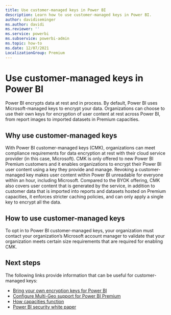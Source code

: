```yaml
---
title: Use customer-managed keys in Power BI
description: Learn how to use customer-managed keys in Power BI.
author: davidiseminger
ms.author: davidi
ms.reviewer: ''
ms.service: powerbi
ms.subservice: powerbi-admin
ms.topic: how-to
ms.date: 12/07/2021
LocalizationGroup: Premium
---
```


# Use customer-managed keys in Power BI

Power BI encrypts data at rest and in process. By default, Power BI uses Microsoft-managed keys to encrypt your data. Organizations can choose to use their own keys for encryption of user content at rest across Power BI, from report images to imported datasets in Premium capacities. 

## Why use customer-managed keys

With Power BI customer-managed keys (CMK), organizations can meet compliance requirements for data encryption at rest with their cloud service provider (in this case, Microsoft). CMK is only offered to new Power BI Premium customers and it enables organizations to encrypt their Power BI user content using a key they provide and manage. Revoking a customer-managed key makes user content within Power BI unreadable for everyone within an hour, including Microsoft. Compared to the BYOK offering, CMK also covers user content that is generated by the service, in addition to customer data that is imported into reports and datasets hosted on Premium capacities, it enforces stricter caching policies, and can only apply a single key to encrypt all the data.


## How to use customer-managed keys
To opt in to Power BI customer-managed keys, your organization must contact your organization’s Microsoft account manager to validate that your organization meets certain size requirements that are required for enabling CMK.  


## Next steps

The following links provide information that can be useful for customer-managed keys:

* [Bring your own encryption keys for Power BI](service-encryption-byok.md)
* [Configure Multi-Geo support for Power BI Premium](../admin/service-admin-premium-multi-geo.md)
* [How capacities function](service-premium-what-is.md#how-capacities-function)
* [Power BI security white paper](../guidance/whitepaper-powerbi-security.md)
